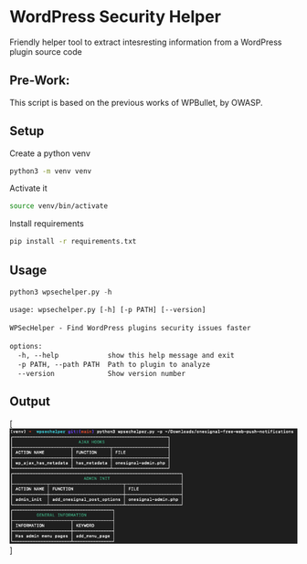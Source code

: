 # WordPress Security Helper

Friendly helper tool to extract intesresting information from a WordPress plugin source code

## Pre-Work:

This script is based on the previous works of WPBullet, by OWASP.

## Setup

Create a python venv
```bash
python3 -m venv venv
```

Activate it
```bash
source venv/bin/activate
```

Install requirements
```bash
pip install -r requirements.txt
```

## Usage

```python
python3 wpsechelper.py -h
```

```
usage: wpsechelper.py [-h] [-p PATH] [--version]

WPSecHelper - Find WordPress plugins security issues faster

options:
  -h, --help            show this help message and exit
  -p PATH, --path PATH  Path to plugin to analyze
  --version             Show version number
```

## Output

[![Output sample](output.png)]